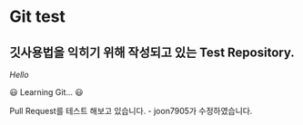 # Git test
## 깃사용법을 익히기 위해 작성되고 있는 Test Repository.

*Hello*


:smiley: Learning Git... :smiley:

Pull Request를 테스트 해보고 있습니다. - joon7905가 수정하였습니다.
